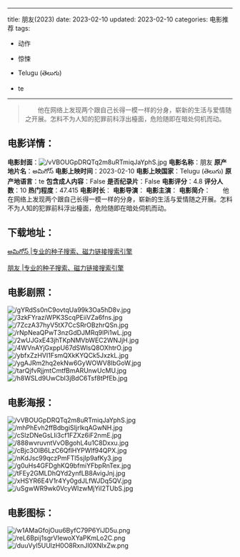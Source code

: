 
---
title: 朋友(2023)
date: 2023-02-10
updated: 2023-02-10
categories: 电影推荐
tags:
- 动作
- 惊悚

- Telugu (తెలుగు)
- te
---


> 　　他在网络上发现两个跟自己长得一模一样的分身，崭新的生活与爱情随之开展。怎料不为人知的犯罪前科浮出檯面，危险随即在暗处伺机而动。

## **电影详情**：

**电影封面**：<img src="https://image.tmdb.org/t/p/w200/vVBOUGpDRQTq2m8uRTmiqJaYphS.jpg" alt="/vVBOUGpDRQTq2m8uRTmiqJaYphS.jpg" title="/vVBOUGpDRQTq2m8uRTmiqJaYphS.jpg">
**电影名称**：朋友
**原产地片名**：అమిగోస్
**电影上映时间**：2023-02-10
**电影上映国家**：Telugu (తెలుగు)
**原产地语言**：te
**包含成人内容**：False
**是否纪录片**：False
**电影评分**：4.8
**评分人数**：10
**热门程度**：47.415
**电影时长**：
**电影导演**：
**电影主演**：
**电影简介**：　　他在网络上发现两个跟自己长得一模一样的分身，崭新的生活与爱情随之开展。怎料不为人知的犯罪前科浮出檯面，危险随即在暗处伺机而动。

## **下载地址**：
[అమిగోస్ |专业的种子搜索、磁力链接搜索引擎](https://movie.amd794.com:2083/?search=%E0%B0%85%E0%B0%AE%E0%B0%BF%E0%B0%97%E0%B1%8B%E0%B0%B8%E0%B1%8D&ordering=&mode=match_phrase&page_size=10&page=1)

[朋友 |专业的种子搜索、磁力链接搜索引擎](https://movie.amd794.com:2083/?search=%E6%9C%8B%E5%8F%8B&ordering=&mode=match_phrase&page_size=10&page=1)
 

## **电影剧照**：
<img src="https://image.tmdb.org/t/p/original/gYRdSs0nC9ovtqUa99k3Oa5hD8v.jpg" alt="/gYRdSs0nC9ovtqUa99k3Oa5hD8v.jpg" title="/gYRdSs0nC9ovtqUa99k3Oa5hD8v.jpg"><img src="https://image.tmdb.org/t/p/original/3zkFYraziWPK3ScqPEiiVZa6fns.jpg" alt="/3zkFYraziWPK3ScqPEiiVZa6fns.jpg" title="/3zkFYraziWPK3ScqPEiiVZa6fns.jpg"><img src="https://image.tmdb.org/t/p/original/7ZczA37hyV5tX7CcSRrOBzhrQSn.jpg" alt="/7ZczA37hyV5tX7CcSRrOBzhrQSn.jpg" title="/7ZczA37hyV5tX7CcSRrOBzhrQSn.jpg"><img src="https://image.tmdb.org/t/p/original/rNpNeaQPwT3nzGdDJMRq9lPi1wL.jpg" alt="/rNpNeaQPwT3nzGdDJMRq9lPi1wL.jpg" title="/rNpNeaQPwT3nzGdDJMRq9lPi1wL.jpg"><img src="https://image.tmdb.org/t/p/original/2wUJGxE43jhTKpNMVbWEC2WNJjH.jpg" alt="/2wUJGxE43jhTKpNMVbWEC2WNJjH.jpg" title="/2wUJGxE43jhTKpNMVbWEC2WNJjH.jpg"><img src="https://image.tmdb.org/t/p/original/4WVnAYjGxppU67dSWlsQ8OXhtrO.jpg" alt="/4WVnAYjGxppU67dSWlsQ8OXhtrO.jpg" title="/4WVnAYjGxppU67dSWlsQ8OXhtrO.jpg"><img src="https://image.tmdb.org/t/p/original/ybfxZzHVI1FsmQXkKYQCk5JxzkL.jpg" alt="/ybfxZzHVI1FsmQXkKYQCk5JxzkL.jpg" title="/ybfxZzHVI1FsmQXkKYQCk5JxzkL.jpg"><img src="https://image.tmdb.org/t/p/original/ygAJRm2hq2ekNw6GyWOWV8IbGoW.jpg" alt="/ygAJRm2hq2ekNw6GyWOWV8IbGoW.jpg" title="/ygAJRm2hq2ekNw6GyWOWV8IbGoW.jpg"><img src="https://image.tmdb.org/t/p/original/tarQjfvRjjmtCmtfBmARUnwUcMU.jpg" alt="/tarQjfvRjjmtCmtfBmARUnwUcMU.jpg" title="/tarQjfvRjjmtCmtfBmARUnwUcMU.jpg"><img src="https://image.tmdb.org/t/p/original/h8WSLd9UwCbI3jBdC6Tsf8tPfEb.jpg" alt="/h8WSLd9UwCbI3jBdC6Tsf8tPfEb.jpg" title="/h8WSLd9UwCbI3jBdC6Tsf8tPfEb.jpg">

## **电影海报**：
<img src="https://image.tmdb.org/t/p/original/vVBOUGpDRQTq2m8uRTmiqJaYphS.jpg" alt="/vVBOUGpDRQTq2m8uRTmiqJaYphS.jpg" title="/vVBOUGpDRQTq2m8uRTmiqJaYphS.jpg"><img src="https://image.tmdb.org/t/p/original/mhPhEvh2ffBdbgiSIjrlkqAGwNH.jpg" alt="/mhPhEvh2ffBdbgiSIjrlkqAGwNH.jpg" title="/mhPhEvh2ffBdbgiSIjrlkqAGwNH.jpg"><img src="https://image.tmdb.org/t/p/original/cSlzDNeGsLIi3cf1FZXz6iF2nmE.jpg" alt="/cSlzDNeGsLIi3cf1FZXz6iF2nmE.jpg" title="/cSlzDNeGsLIi3cf1FZXz6iF2nmE.jpg"><img src="https://image.tmdb.org/t/p/original/888wvruvntVvOBgohL4u1C8Dxxu.jpg" alt="/888wvruvntVvOBgohL4u1C8Dxxu.jpg" title="/888wvruvntVvOBgohL4u1C8Dxxu.jpg"><img src="https://image.tmdb.org/t/p/original/cBjc3OIB6LzC6QflHYPWlf94QPX.jpg" alt="/cBjc3OIB6LzC6QflHYPWlf94QPX.jpg" title="/cBjc3OIB6LzC6QflHYPWlf94QPX.jpg"><img src="https://image.tmdb.org/t/p/original/nKdJsc99qczPmFTl5sjIp9afKy3.jpg" alt="/nKdJsc99qczPmFTl5sjIp9afKy3.jpg" title="/nKdJsc99qczPmFTl5sjIp9afKy3.jpg"><img src="https://image.tmdb.org/t/p/original/g0uHs4GFDghKQ9bfmiYFbpRnTex.jpg" alt="/g0uHs4GFDghKQ9bfmiYFbpRnTex.jpg" title="/g0uHs4GFDghKQ9bfmiYFbpRnTex.jpg"><img src="https://image.tmdb.org/t/p/original/tFEy2GMLDhQYd2ynfLB8AvigJnj.jpg" alt="/tFEy2GMLDhQYd2ynfLB8AvigJnj.jpg" title="/tFEy2GMLDhQYd2ynfLB8AvigJnj.jpg"><img src="https://image.tmdb.org/t/p/original/xHSYR6E4V1r4Yy0gdJLfWJDq5QV.jpg" alt="/xHSYR6E4V1r4Yy0gdJLfWJDq5QV.jpg" title="/xHSYR6E4V1r4Yy0gdJLfWJDq5QV.jpg"><img src="https://image.tmdb.org/t/p/original/uSgwWR9wk0VcyWIzwMjYiI2TUbS.jpg" alt="/uSgwWR9wk0VcyWIzwMjYiI2TUbS.jpg" title="/uSgwWR9wk0VcyWIzwMjYiI2TUbS.jpg">

## **电影图标**：
<img src="https://image.tmdb.org/t/p/original/w1AMaGfojOuu6ByfC79P6YiJD5u.png" alt="/w1AMaGfojOuu6ByfC79P6YiJD5u.png" title="/w1AMaGfojOuu6ByfC79P6YiJD5u.png"><img src="https://image.tmdb.org/t/p/original/reL6Bpij1sgrVIewoXYaPKmLo2C.png" alt="/reL6Bpij1sgrVIewoXYaPKmLo2C.png" title="/reL6Bpij1sgrVIewoXYaPKmLo2C.png"><img src="https://image.tmdb.org/t/p/original/duuVyl5UUlzH0O8RxnJl0XNIxZw.png" alt="/duuVyl5UUlzH0O8RxnJl0XNIxZw.png" title="/duuVyl5UUlzH0O8RxnJl0XNIxZw.png">
